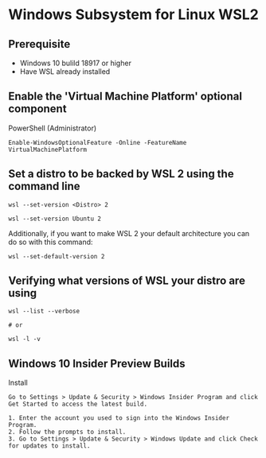 # Windows Subsystem for Linux WSL2

## Prerequisite

- Windows 10 bulild 18917 or higher
- Have WSL already installed

## Enable the 'Virtual Machine Platform' optional component

PowerShell (Administrator)

```
Enable-WindowsOptionalFeature -Online -FeatureName VirtualMachinePlatform
```

## Set a distro to be backed by WSL 2 using the command line

```
wsl --set-version <Distro> 2

wsl --set-version Ubuntu 2
```

Additionally, if you want to make WSL 2 your default architecture you can do so with this command:

```
wsl --set-default-version 2
```

## Verifying what versions of WSL your distro are using

```
wsl --list --verbose

# or

wsl -l -v
```

## Windows 10 Insider Preview Builds

Install

```
Go to Settings > Update & Security > Windows Insider Program and click Get Started to access the latest build.

1. Enter the account you used to sign into the Windows Insider Program.
2. Follow the prompts to install.
3. Go to Settings > Update & Security > Windows Update and click Check for updates to install.
```
